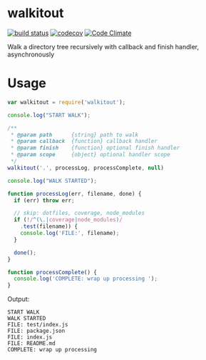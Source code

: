 # walkitout

[![build status](https://api.travis-ci.org/ecman/walkitout.png)](https://travis-ci.org/ecman/walkitout) [![codecov](https://codecov.io/gh/ecman/walkitout/branch/master/graph/badge.svg)](https://codecov.io/gh/ecman/walkitout) [![Code Climate](https://codeclimate.com/github/ecman/walkitout/badges/gpa.svg)](https://codeclimate.com/github/ecman/walkitout)

Walk a directory tree recursively with callback and finish handler, asynchronously

#  Usage

```js
var walkitout = require('walkitout');

console.log("START WALK");

/**
 * @param path      {string} path to walk
 * @param callback  {function} callback handler 
 * @param finish    {function} optional finish handler
 * @param scope     {object} optional handler scope
 */
walkitout('.', processLog, processComplete, null)

console.log("WALK STARTED");

function processLog(err, filename, done) {
  if (err) throw err;

  // skip: dotfiles, coverage, node_modules
  if (!/^(\.|coverage|node_modules)/
    .test(filename)) {
    console.log('FILE:', filename);
  }

  done();
}

function processComplete() {
  console.log('COMPLETE: wrap up processing ');
}
```
Output:

```text
START WALK
WALK STARTED
FILE: test/index.js
FILE: package.json
FILE: index.js
FILE: README.md
COMPLETE: wrap up processing 
```
